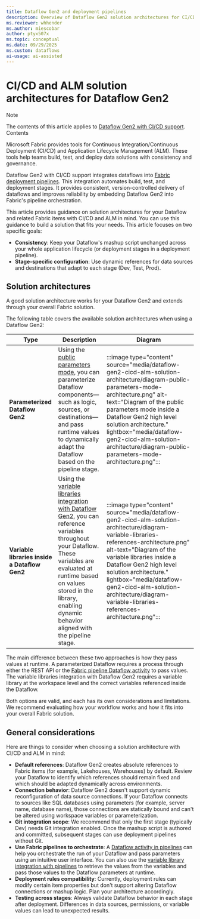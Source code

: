 ```yaml
---
title: Dataflow Gen2 and deployment pipelines
description: Overview of Dataflow Gen2 solution architectures for CI/CD and ALM that apply to Fabric deployment pipelines, including guidance on selecting the right approach based on requirements and best practices.
ms.reviewer: whhender
ms.author: miescobar
author: ptyx507x
ms.topic: conceptual
ms.date: 09/29/2025
ms.custom: dataflows
ai-usage: ai-assisted
---
```


# CI/CD and ALM solution architectures for Dataflow Gen2

>[!NOTE]
>The contents of this article applies to [Dataflow Gen2 with CI/CD support](dataflow-gen2-cicd-and-git-integration.md). Contents 

Microsoft Fabric provides tools for Continuous Integration/Continuous Deployment (CI/CD) and Application Lifecycle Management (ALM). These tools help teams build, test, and deploy data solutions with consistency and governance.

Dataflow Gen2 with CI/CD support integrates dataflows into [Fabric deployment pipelines](/fabric/cicd/deployment-pipelines/intro-to-deployment-pipelines). This integration automates build, test, and deployment stages. It provides consistent, version-controlled delivery of dataflows and improves reliability by embedding Dataflow Gen2 into Fabric's pipeline orchestration.

This article provides guidance on solution architectures for your Dataflow and related Fabric items with CI/CD and ALM in mind. You can use this guidance to build a solution that fits your needs. This article focuses on two specific goals:

- **Consistency**: Keep your Dataflow's mashup script unchanged across your whole application lifecycle (or deployment stages in a deployment pipeline).
- **Stage-specific configuration**: Use dynamic references for data sources and destinations that adapt to each stage (Dev, Test, Prod).

## Solution architectures

A good solution architecture works for your Dataflow Gen2 and extends through your overall Fabric solution.

The following table covers the available solution architectures when using a Dataflow Gen2:

|Type|Description|Diagram|
|---|---|---|
|**Parameterized Dataflow Gen2**| Using the [public parameters mode](dataflow-parameters.md), you can parameterize Dataflow components—such as logic, sources, or destinations—and pass runtime values to dynamically adapt the Dataflow based on the pipeline stage.|:::image type="content" source="media/dataflow-gen2-cicd-alm-solution-architecture/diagram-public-parameters-mode-architecture.png" alt-text="Diagram of the public parameters mode inside a Dataflow Gen2 high level solution architecture." lightbox="media/dataflow-gen2-cicd-alm-solution-architecture/diagram-public-parameters-mode-architecture.png":::|
| **Variable libraries inside a Dataflow Gen2** | Using the [variable libraries integration with Dataflow Gen2](dataflow-gen2-variable-library-integration.md), you can reference variables throughout your Dataflow. These variables are evaluated at runtime based on values stored in the library, enabling dynamic behavior aligned with the pipeline stage.|  :::image type="content" source="media/dataflow-gen2-cicd-alm-solution-architecture/diagram-variable-libraries-references-architecture.png" alt-text="Diagram of the variable libraries inside a Dataflow Gen2 high level solution architecture." lightbox="media/dataflow-gen2-cicd-alm-solution-architecture/diagram-variable-libraries-references-architecture.png":::|

The main difference between these two approaches is how they pass values at runtime. A parameterized Dataflow requires a process through either the REST API or the [Fabric pipeline Dataflow activity](dataflow-activity.md) to pass values. The variable libraries integration with Dataflow Gen2 requires a variable library at the workspace level and the correct variables referenced inside the Dataflow.

Both options are valid, and each has its own considerations and limitations. We recommend evaluating how your workflow works and how it fits into your overall Fabric solution.

## General considerations

Here are things to consider when choosing a solution architecture with CI/CD and ALM in mind:

- **Default references**: Dataflow Gen2 creates absolute references to Fabric items (for example, Lakehouses, Warehouses) by default. Review your Dataflow to identify which references should remain fixed and which should be adapted dynamically across environments.
- **Connection behavior**: Dataflow Gen2 doesn't support dynamic reconfiguration of data source connections. If your Dataflow connects to sources like SQL databases using parameters (for example, server name, database name), those connections are statically bound and can't be altered using workspace variables or parameterization.
- **Git integration scope**: We recommend that only the first stage (typically Dev) needs Git integration enabled. Once the mashup script is authored and committed, subsequent stages can use deployment pipelines without Git.
- **Use Fabric pipelines to orchestrate**: A [Dataflow activity in pipelines](dataflow-activity.md) can help you orchestrate the run of your Dataflow and pass parameters using an intuitive user interface. You can also use the [variable library integration with pipelines](variable-library-integration-with-data-pipelines.md) to retrieve the values from the variables and pass those values to the Dataflow parameters at runtime.
- **Deployment rules compatibility**: Currently, deployment rules can modify certain item properties but don't support altering Dataflow connections or mashup logic. Plan your architecture accordingly.
- **Testing across stages**: Always validate Dataflow behavior in each stage after deployment. Differences in data sources, permissions, or variable values can lead to unexpected results.
